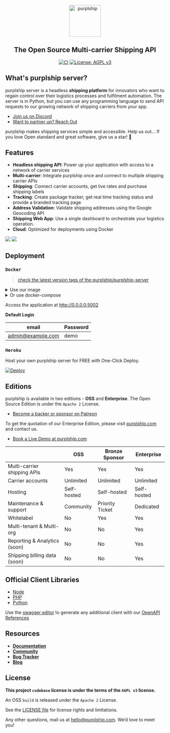 <p align="center">
  <p align="center">
    <a href="https://purplship.com" target="_blank">
      <img src="https://github.com/purplship/purplship-server/raw/main/purpleserver/purpleserver/static/extra/branding/icon.png" alt="purplship" height="100">
    </a>
  </p>
  <h2 align="center">
    The Open Source Multi-carrier Shipping API
  </h2>
  <p align="center">
    <a href="https://github.com/purplship/purplship-server/actions"><img src="https://github.com/purplship/purplship-server/workflows/puprlship-server/badge.svg" alt="CI" style="max-width:100%;"></a>
    <a href="https://www.gnu.org/licenses/agpl-3.0" rel="nofollow"><img src="https://camo.githubusercontent.com/cb1d26ec555a33e9f09fe279b5edc49996a3bb3b/68747470733a2f2f696d672e736869656c64732e696f2f62616467652f4c6963656e73652d4147504c25323076332d626c75652e737667" alt="License: AGPL v3" data-canonical-src="https://img.shields.io/badge/License-AGPL%20v3-blue.svg" style="max-width:100%;"></a>
  </p>
</p>


## What's purplship server?

purplship server is a headless **shipping platform** for innovators who want to regain control over their logistics
processes and fulfilment automation.
The server is in Python, but you can use any programming language to send API requests to our growing network of
shipping carriers from your app.

- [Join us on Discord](https://discord.gg/gS88uE7sEx)
- [Want to partner up? Reach Out](https://purplship.com/#contact)

purplship makes shipping services simple and accessible.
Help us out… If you love Open standard and great software, give us a star! 🌟


## Features

- **Headless shipping API**: Power up your application with access to a network of carrier services
- **Multi-carrier**: Integrate purplship once and connect to multiple shipping carrier APIs
- **Shipping**: Connect carrier accounts, get live rates and purchase shipping labels
- **Tracking**: Create package tracker, get real time tracking status and provide a branded tracking page
- **Address Validation**: Validate shipping addresses using the Google Geocoding API
- **Shipping Web App**: Use a single dashboard to orchestrate your logistics operation.
- **Cloud**: Optimized for deployments using Docker


<img src="https://github.com/purplship/purplship-server/raw/main/artifacts/shipping-dashboard.jpeg">
<img src="https://github.com/purplship/purplship-server/raw/main/artifacts/tracking-dashboard.jpeg">


## Deployment

### `Docker`
  
> [check the latest version tags of the purplship/purplship-server](https://hub.docker.com/r/purplship/purplship-server/tags)

<details>
<summary>Use our image</summary>

- Start a Postgres database

```bash
docker run -d \
  --name db --rm \
  -e POSTGRES_DB=db \
  -e POSTGRES_USER=postgres \
  -e POSTGRES_PASSWORD=postgres \
  postgres
```

- Run your shipping API

```bash
docker run -d \
  --name pship --rm \
  -e DEBUG_MODE=True \
  -e ADMIN_EMAIL=admin@example.com \
  -e ADMIN_PASSWORD=demo \
  --link=db:db -p 5002:5002 \
  danh91.docker.scarf.sh/purplship/purplship-server:2021.6.2
```

</details>

<details>
<summary>Or use docker-compose</summary>

- Create a `docker-compose.yml` file

```yaml
version: '3'

services:
  db:
    image: postgres
    restart: unless-stopped
    volumes:
      - purplship-db:/var/lib/postgresql/data
    environment:
      POSTGRES_DB: "db"
      POSTGRES_USER: "postgres"
      POSTGRES_PASSWORD: "postgres"

  pship:
    image: danh91.docker.scarf.sh/purplship/purplship-server:2021.6.2
    restart: unless-stopped
    environment:
      - DEBUG_MODE=True
      - ALLOWED_HOSTS=*
      - ADMIN_EMAIL=admin@example.com
      - ADMIN_PASSWORD=demo
      - DATABASE_NAME=db
      - DATABASE_HOST=db
      - DATABASE_PORT=5432
      - DATABASE_USERNAME=postgres
      - DATABASE_PASSWORD=postgres
    depends_on:
      - db
    networks:
      - db_network

volumes:
  redisdata:
  pshipdata:
  pshipstatics:
    driver: local

networks:
  db_network:
    driver: bridge
```

- Run the application

```terminal
docker-compose up
```

</details>

Access the application at http://0.0.0.0:5002

**Default Login**

| email             | Password |
| ----------------- | -------- |
| admin@example.com | demo     |


### `Heroku`

Host your own purplship server for FREE with One-Click Deploy.

[![Deploy](https://www.herokucdn.com/deploy/button.svg)](https://heroku.com/deploy?template=https://github.com/purplship/purplship-heroku/tree/main/)


## Editions

purplship is available in two editions - **OSS** and **Enterprise**.
The Open Source Edition is under the `Apache 2` License.

- [Become a backer or sponsor on Patreon](https://www.patreon.com/danh91)

To get the quotation of our Enterprise Edition, please visit [purplship.com](https://purplship.com) and contact us.

- [Book a Live Demo at purplship.com](https://purplship.com/schedule-demo/)


|                                          | OSS         | Bronze Sponsor | Enterprise   |
| ---------------------------------------- | ----------- | -------------- | ------------ |
| Multi-carrier shipping APIs              | Yes         | Yes            | Yes          |
| Carrier accounts                         | Unlimited   | Unlimited      | Unlimited    |
| Hosting                                  | Self-hosted | Self-hosted    | Self-hosted  |
| Maintenance & support                    | Community   | Priority Ticket| Dedicated    |
| Whitelabel                               | No          | Yes            | Yes          |
| Multi-tenant & Multi-org                 | No          | No             | Yes          |
| Reporting & Analytics (soon)             | No          | No             | Yes          |
| Shipping billing data (soon)             | No          | No             | Yes          |


## Official Client Libraries

- [Node](https://github.com/purplship/purplship-node)
- [PHP](https://github.com/purplship/purplship-php-client)
- [Python](https://github.com/purplship/purplship-python-client)

Use the [swagger editor](https://editor.swagger.io/) to generate any additional client with
our [OpenAPI References](https://github.com/purplship/purplship-server/tree/main/shemas)


## Resources

- [**Documentation**](https://docs.purplship.com)
- [**Community**](https://github.com/purplship/purplship-server/discussions)
- [**Bug Tracker**](https://github.com/purplship/purplship/issues)
- [**Blog**](https://blog.purplship.com)

## License

**This project `codebase` license is under the terms of the `AGPL v3` license.**

An OSS `build` is released under the `Apache 2` License.

See the [LICENSE file](/LICENSE) for license rights and limitations.

Any other questions, mail us at hello@purplship.com. We’d love to meet you!
